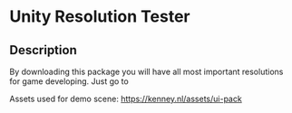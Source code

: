 # Unity Resolution Tester

## Description

By downloading this package you will have all most important resolutions for game developing.
Just go to 

Assets used for demo scene:
https://kenney.nl/assets/ui-pack